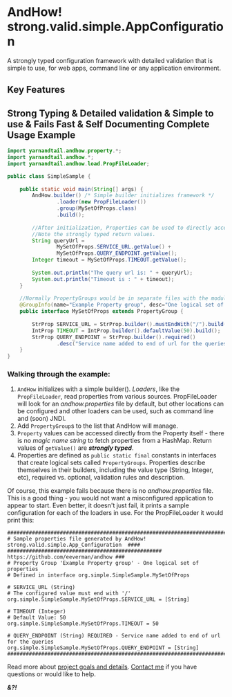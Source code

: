 AndHow!  strong.valid.simple.AppConfiguration
======
A strongly typed configuration framework with detailed validation that is simple to use, 
for web apps, command line or any application environment.

Key Features
--------------
Strong Typing **&** Detailed validation **&** Simple to use **&** Fails Fast **&** Self Documenting
Complete Usage Example
--------------
```java
import yarnandtail.andhow.property.*;
import yarnandtail.andhow.*;
import yarnandtail.andhow.load.PropFileLoader;

public class SimpleSample {
	
	public static void main(String[] args) {
		AndHow.builder() /* Simple builder initializes framework */
				.loader(new PropFileLoader())
				.group(MySetOfProps.class)
				.build();
	
		//After initialization, Properties can be used to directly access their values.
		//Note the strongly typed return values.
		String queryUrl =
				MySetOfProps.SERVICE_URL.getValue() +
				MySetOfProps.QUERY_ENDPOINT.getValue();
		Integer timeout = MySetOfProps.TIMEOUT.getValue();
		
		System.out.println("The query url is: " + queryUrl);
		System.out.println("Timeout is : " + timeout);
	}
	
	//Normally PropertyGroups would be in separate files with the module they apply to
	@GroupInfo(name="Example Property group", desc="One logical set of properties")
	public interface MySetOfProps extends PropertyGroup {
		
		StrProp SERVICE_URL = StrProp.builder().mustEndWith("/").build();
		IntProp TIMEOUT = IntProp.builder().defaultValue(50).build();
		StrProp QUERY_ENDPOINT = StrProp.builder().required()
				.desc("Service name added to end of url for the queries").build();
	}
}
```
### Walking through the example:
1.	`AndHow` initializes with a simple builder().  _Loaders_, like the `PropFileLoader`,
	read properties from various sources.  PropFileLoader will look for an _andhow.properties_ file by default,
	but other locations can be configured and other loaders can be used, such as
	command line and (soon) JNDI.
2.	Add `PropertyGroup`s to the list that AndHow will manage.
3.	`Property` values can be accessed directly from the Property itself - there is
	no _magic name string_ to fetch properties from a HashMap.
	Return values of `getValue()` are _**strongly typed**_.
4.	Properties are defined as `public static final` constants in interfaces that
	create logical sets called `PropertyGroups`.  Properties describe themselves
	in their builders, including the value type (String, Integer, etc), required vs. optional,
	validation rules and description.

Of course, this example fails because there is no _andhow.properties_ file.
This is a good thing - you would not want a misconfigured application to appear to start.
Even better, it doesn't just fail, it prints a sample configuration for each
of the loaders in use.  For the PropFileLoader it would print this:

```properties
##########################################################################################
# Sample properties file generated by AndHow!  strong.valid.simple.App_Configuration  ####
##################################################  https://github.com/eeverman/andhow ###
# Property Group 'Example Property group' - One logical set of properties
# Defined in interface org.simple.SimpleSample.MySetOfProps

# SERVICE_URL (String) 
# The configured value must end with '/'
org.simple.SimpleSample.MySetOfProps.SERVICE_URL = [String]

# TIMEOUT (Integer) 
# Default Value: 50
org.simple.SimpleSample.MySetOfProps.TIMEOUT = 50

# QUERY_ENDPOINT (String) REQUIRED - Service name added to end of url for the queries
org.simple.SimpleSample.MySetOfProps.QUERY_ENDPOINT = [String]
##########################################################################################
```	

Read more about [project goals and details](https://github.com/eeverman/andhow/wiki).
[Contact me](https://github.com/eeverman) if you have questions or would like to help.
	
_**&?!**_